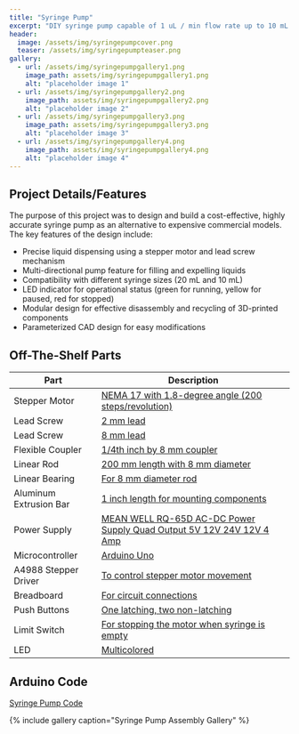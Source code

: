 ```yaml
---
title: "Syringe Pump"
excerpt: "DIY syringe pump capable of 1 uL / min flow rate up to 10 mL / min"
header:
  image: /assets/img/syringepumpcover.png
  teaser: /assets/img/syringepumpteaser.png
gallery:
  - url: /assets/img/syringepumpgallery1.png
    image_path: assets/img/syringepumpgallery1.png
    alt: "placeholder image 1"
  - url: /assets/img/syringepumpgallery2.png
    image_path: assets/img/syringepumpgallery2.png
    alt: "placeholder image 2"
  - url: /assets/img/syringepumpgallery3.png
    image_path: assets/img/syringepumpgallery3.png
    alt: "placeholder image 3"
  - url: /assets/img/syringepumpgallery4.png
    image_path: assets/img/syringepumpgallery4.png
    alt: "placeholder image 4"
---
```


## Project Details/Features 

The purpose of this project was to design and build a cost-effective, highly accurate syringe pump as an alternative to expensive commercial models. The key features of the design include:
* Precise liquid dispensing using a stepper motor and lead screw mechanism
* Multi-directional pump feature for filling and expelling liquids
* Compatibility with different syringe sizes (20 mL and 10 mL)
* LED indicator for operational status (green for running, yellow for paused, red for stopped)
* Modular design for effective disassembly and recycling of 3D-printed components
* Parameterized CAD design for easy modifications

## Off-The-Shelf Parts 

| Part | Description |
|------|-------------|
| Stepper Motor | [NEMA 17 with 1.8-degree angle (200 steps/revolution)](https://www.amazon.com/gp/product/B07LF898KN/ref=ppx_yo_dt_b_search_asin_title?ie=UTF8&th=1) |
| Lead Screw | [2 mm lead](https://www.amazon.com/dp/B07R1H5ZMV/ref=cm_sw_em_r_mt_dp_0YZ13D4HQBGW2Z86PBV1?_encoding=UTF8&psc=1) |
| Lead Screw | [8 mm lead](https://www.amazon.com/gp/product/B0B8RKN89V?ie=UTF8&th=1&linkCode=sl1&tag=drd0cf-20&linkId=bb4eefbbfff880704d7cd0784b1af8c0&language=en_US&ref_=as_li_ss_tl) |
| Flexible Coupler | [1/4th inch by 8 mm coupler](https://us.openbuilds.com/1-4-x-8mm-flexible-coupling/) |
| Linear Rod | [200 mm length with 8 mm diameter](https://www.amazon.com/dp/B07MPGWJMS/ref=cm_sw_em_r_mt_dp_X5AQS0ES7JH8JG83AAZ3) |
| Linear Bearing | [For 8 mm diameter rod](https://www.amazon.com/gp/product/B087WPGQ8T/ref=ppx_yo_dt_b_asin_image_o00_s00?ie=UTF8&psc=1) |
| Aluminum Extrusion Bar | [1 inch length for mounting components](https://us.openbuilds.com/v-slot-20x40-linear-rail/) |
| Power Supply | [MEAN WELL RQ-65D AC-DC Power Supply Quad Output 5V 12V 24V 12V 4 Amp](https://www.amazon.com/dp/B005T9HGLI/ref=cm_sw_em_r_mt_dp_A8CZ056TM52EJGZTGZGR?_encoding=UTF8&psc=1) | 
| Microcontroller | [Arduino Uno](https://www.amazon.com/dp/B007R9TUJE/ref=cm_sw_em_r_mt_dp_TY8JGK0CJD1JEJM4BNNJ) | 
| A4988 Stepper Driver | [To control stepper motor movement](https://www.amazon.com/dp/B01FFGAKK8/ref=cm_sw_em_r_mt_dp_V0YKTYKDWMR8WHTKA53T?_encoding=UTF8&psc=1) |
| Breadboard | [For circuit connections](https://www.amazon.com/dp/B082VYXDF1/ref=cm_sw_em_r_mt_dp_N6Q28CAGPAYCKCSJKDDC?_encoding=UTF8&psc=1) |
| Push Buttons | [One latching, two non-latching](https://www.amazon.com/dp/B07XTBL1NP?psc=1&smid=A2NNH5C5IP9N3O&linkCode=sl1&tag=drd0cf-20&linkId=43b42a7cb2a088ebd85d65cb9da46725&language=en_US&ref_=as_li_ss_tl) |
| Limit Switch | [For stopping the motor when syringe is empty](https://www.amazon.com/gp/product/B073TYWX86/ref=ppx_yo_dt_b_asin_image_o01_s00?ie=UTF8&psc=1) |
| LED | [Multicolored](https://www.amazon.com/dp/B0194Y6MW2/ref=cm_sw_em_r_mt_dp_FW3CFQT7ZGFQ2R04N6G3?_encoding=UTF8&psc=1) |

## Arduino Code

[Syringe Pump Code](https://github.com/samcivilyay/Syringe_Pump_Project_SC/blob/main/Syringe_Pump_Arduino_Code)



{% include gallery caption="Syringe Pump Assembly Gallery" %}

